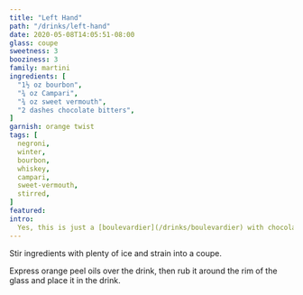 ```yaml
---
title: "Left Hand"
path: "/drinks/left-hand"
date: 2020-05-08T14:05:51-08:00
glass: coupe
sweetness: 3
booziness: 3
family: martini
ingredients: [
  "1½ oz bourbon",
  "¾ oz Campari",
  "¾ oz sweet vermouth",
  "2 dashes chocolate bitters",
]
garnish: orange twist
tags: [
  negroni,
  winter,
  bourbon,
  whiskey,
  campari,
  sweet-vermouth,
  stirred,
]
featured: 
intro:
  Yes, this is just a [boulevardier](/drinks/boulevardier) with chocolate bitters added, but that’s enough to transform it into an entirely different drink.
---
```

Stir ingredients with plenty of ice and strain into a coupe.

Express orange peel oils over the drink, then rub it around the rim of the glass and place it in the drink.
